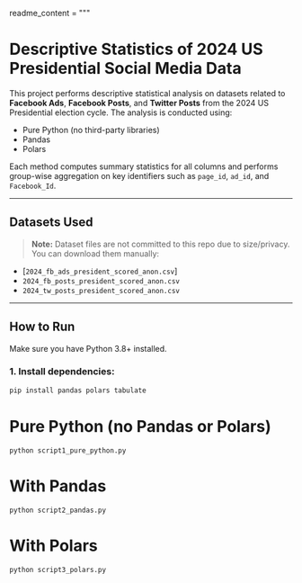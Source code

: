 readme_content = """
# Descriptive Statistics of 2024 US Presidential Social Media Data

This project performs descriptive statistical analysis on datasets related to **Facebook Ads**, **Facebook Posts**, and **Twitter Posts** from the 2024 US Presidential election cycle. The analysis is conducted using:

- Pure Python (no third-party libraries)  
- Pandas  
- Polars  

Each method computes summary statistics for all columns and performs group-wise aggregation on key identifiers such as `page_id`, `ad_id`, and `Facebook_Id`.

---

## Datasets Used

> **Note:** Dataset files are not committed to this repo due to size/privacy. You can download them manually:

- [`2024_fb_ads_president_scored_anon.csv`]
- `2024_fb_posts_president_scored_anon.csv`
- `2024_tw_posts_president_scored_anon.csv`

---

## How to Run

Make sure you have Python 3.8+ installed.

### 1. Install dependencies:

```bash
pip install pandas polars tabulate
```

# Pure Python (no Pandas or Polars)
```
python script1_pure_python.py
```

# With Pandas
```
python script2_pandas.py
```

# With Polars
```
python script3_polars.py
```

